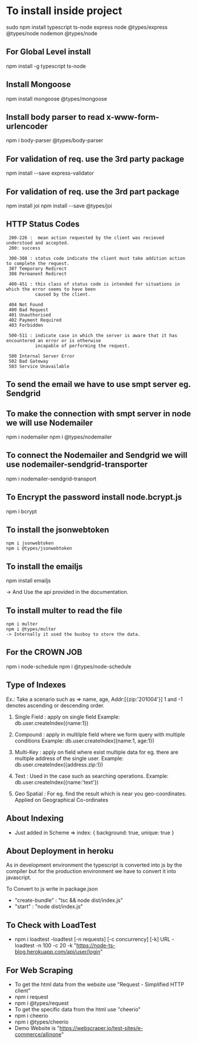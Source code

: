 # To install inside project

sudo npm install typescript ts-node express node @types/express @types/node nodemon @types/node

## For Global Level install

npm install -g typescript ts-node

## Install Mongoose

npm install mongoose @types/mongoose

## Install body parser to read x-www-form-urlencoder

npm i body-parser @types/body-parser

## For validation of req. use the 3rd party package

npm install --save express-validator

## For validation of req. use the 3rd part package

npm install joi
npm install --save @types/joi

## HTTP Status Codes

     200-226 :  mean action requested by the client was recieved understood and accepted.
     200: success

     300-308 : status code indicate the client must take addition action to complete the request.
     307 Temporary Redirect 
     308 Permanent Redirect

     400-451 : this class of status code is intended for situations in which the error seems to have been 
               caused by the client.
     
     404 Not Found
     400 Bad Request
     401 Unauthorised
     402 Payment Required
     403 Forbidden

     500-511 : indicate case in which the server is aware that it has encountered an error or is otherwise
               incapable of performing the request.
               
     500 Internal Server Error
     502 Bad Gateway
     503 Service Unavailable

## To send the email we have to use smpt server eg. Sendgrid

## To make the connection with smpt server in node we will use Nodemailer

   npm i nodemailer
   npm i @types/nodemailer

## To connect the Nodemailer and Sendgrid we will use nodemailer-sendgrid-transporter

   npm i nodemailer-sendgrid-transport

## To Encrypt the password install node.bcrypt.js

   npm i bcrypt

## To install the jsonwebtoken

    npm i jsonwebtoken
    npm i @types/jsonwebtoken

## To install the emailjs
  
   npm install emailjs

   -> And Use the api provided in the documentation.

## To install multer to read the file

    npm i multer
    npm i @types/multer
    -> Internally it used the busboy to store the data.

## For the CROWN JOB

   npm i node-schedule
   npm i @types/node-schedule

## Type of Indexes

   Ex.:  Take a scenario such as => name, age, Addr:[{zip:'201004'}]
         1 and -1 denotes ascending or descending order.

   1) Single Field  : apply on single field
                      Example: db.user.createIndex({name:1})

   2) Compound  : apply in multilple field where we form query with multiple conditions
                  Example: db.user.createIndex({name:1, age:1})

   3) Multi-Key : apply on field where exist multiple data for eg. there are
                  multiple address of the single user.
                  Example: db.user.createIndex({address.zip:1})

   4) Text : Used in the case such as searching operations.
             Example: db.user.createIndex({name:'text'})

   5) Geo Spatial : For eg. find the result which is near you geo-coordinates.
                    Applied on Geographical Co-ordinates

## About Indexing

- Just added in Scheme => index: { background: true, unique: true }

## About Deployment in heroku

   As in development environment the typescript is converted into js by the compiler
   but for the production environment we have to convert it into javascript.

   To Convert to js write in package.json

- "create-bundle" : "tsc && node dist/index.js"
- "start" : "node dist/index.js"

## To Check with LoadTest

- npm i loadtest
  -loadtest [-n requests] [-c concurrency] [-k] URL
  -loadtest -n 100 -c 20 -k "<https://node-ts-blog.herokuapp.com/api/user/login>"

## For Web Scraping

- To get the html data from the website use "Request - Simplified HTTP client"
- npm i request
- npm i @types/request
- To get the specific data from the html use "cheerio"
- npm i cheerio
- npm i @types/cheerio
- Demo Website is "<https://webscraper.io/test-sites/e-commerce/allinone>"
